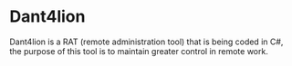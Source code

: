 # Dant4lion

Dant4lion is a RAT (remote administration tool) that is being coded in C#, the purpose of this tool is to maintain greater control in remote work.
